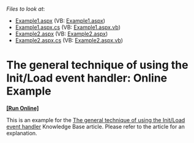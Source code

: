 <!-- default file list -->
*Files to look at*:

* [Example1.aspx](./CS/WebSite/Example1.aspx) (VB: [Example1.aspx](./VB/WebSite/Example1.aspx))
* [Example1.aspx.cs](./CS/WebSite/Example1.aspx.cs) (VB: [Example1.aspx.vb](./VB/WebSite/Example1.aspx.vb))
* [Example2.aspx](./CS/WebSite/Example2.aspx) (VB: [Example2.aspx](./VB/WebSite/Example2.aspx))
* [Example2.aspx.cs](./CS/WebSite/Example2.aspx.cs) (VB: [Example2.aspx.vb](./VB/WebSite/Example2.aspx.vb))
<!-- default file list end -->
# The general technique of using the Init/Load event handler: Online Example
<!-- run online -->
**[[Run Online]](https://codecentral.devexpress.com/e1809/)**
<!-- run online end -->


<p>This is an example for the <a href="https://www.devexpress.com/Support/Center/p/K18282">The general technique of using the Init/Load event handler</a> Knowledge Base article. Please refer to the article for an explanation.</p>

<br/>


